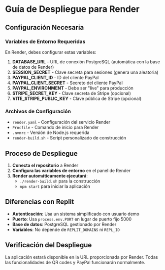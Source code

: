 # Guía de Despliegue para Render

## Configuración Necesaria

### Variables de Entorno Requeridas
En Render, debes configurar estas variables:

1. **DATABASE_URL** - URL de conexión PostgreSQL (automática con la base de datos de Render)
2. **SESSION_SECRET** - Clave secreta para sesiones (genera una aleatoria)
3. **PAYPAL_CLIENT_ID** - ID del cliente PayPal
4. **PAYPAL_CLIENT_SECRET** - Secreto del cliente PayPal  
5. **PAYPAL_ENVIRONMENT** - Debe ser "live" para producción
6. **STRIPE_SECRET_KEY** - Clave secreta de Stripe (opcional)
7. **VITE_STRIPE_PUBLIC_KEY** - Clave pública de Stripe (opcional)

### Archivos de Configuración
- `render.yaml` - Configuración del servicio Render
- `Procfile` - Comando de inicio para Render
- `.nvmrc` - Versión de Node.js requerida
- `render-build.sh` - Script personalizado de construcción

## Proceso de Despliegue

1. **Conecta el repositorio** a Render
2. **Configura las variables de entorno** en el panel de Render
3. **Render automáticamente ejecutará**:
   - `./render-build.sh` para la construcción
   - `npm start` para iniciar la aplicación

## Diferencias con Replit

- **Autenticación**: Usa un sistema simplificado con usuario demo
- **Puerto**: Usa `process.env.PORT` en lugar de puerto fijo 5000
- **Base de datos**: PostgreSQL gestionado por Render
- **Variables**: No depende de `REPLIT_DOMAINS` ni `REPL_ID`

## Verificación del Despliegue

La aplicación estará disponible en la URL proporcionada por Render. 
Todas las funcionalidades de QR codes y PayPal funcionarán normalmente.